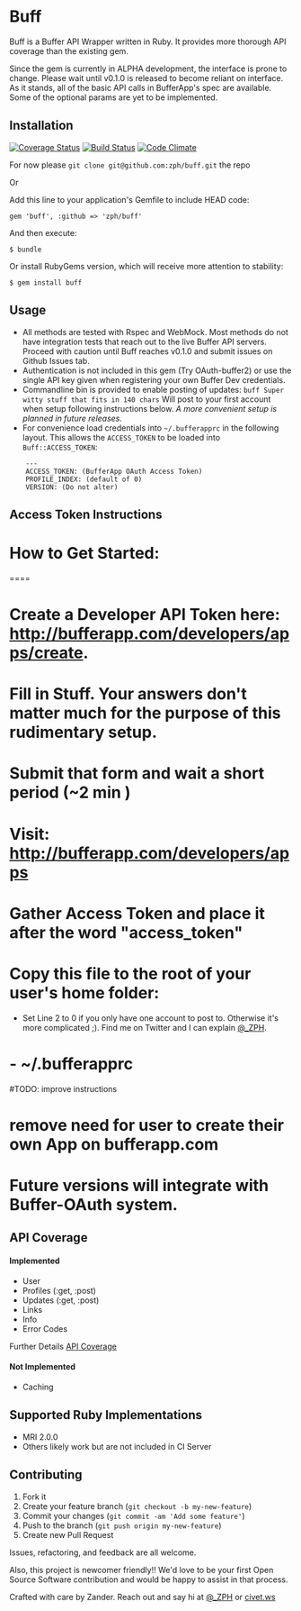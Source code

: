 # Buff

Buff is a Buffer API Wrapper written in Ruby.  It provides more thorough API coverage than the existing gem.

Since the gem is currently in ALPHA development, the interface is prone to change.  Please wait until v0.1.0 is released to become reliant on interface. As it stands, all of the basic API calls in BufferApp's spec are available.  Some of the optional params are yet to be implemented.


## Installation

[![Coverage Status](https://coveralls.io/repos/zph/buff/badge.png?branch=master)](https://coveralls.io/r/zph/buff?branch=master) [![Build Status](https://travis-ci.org/zph/buff.png?branch=master)](https://travis-ci.org/zph/buff) [![Code Climate](https://codeclimate.com/github/zph/buff.png)](https://codeclimate.com/github/zph/buff)

For now please `git clone git@github.com:zph/buff.git` the repo

Or

Add this line to your application's Gemfile to include HEAD code:

`gem 'buff', :github => 'zph/buff'`

And then execute:

`$ bundle`

Or install RubyGems version, which will receive more attention to stability:

`$ gem install buff`

## Usage

  * All methods are tested with Rspec and WebMock. Most methods do not have integration tests that reach out to the live Buffer API servers.  Proceed with caution until Buff reaches v0.1.0 and submit issues on Github Issues tab.
  * Authentication is not included in this gem (Try OAuth-buffer2) or use the single API key given when registering your own Buffer Dev credentials.
  * Commandline bin is provided to enable posting of updates:
    `buff Super witty stuff that fits in 140 chars`
    Will post to your first account when setup following instructions below.
    _A more convenient setup is planned in future releases._
  * For convenience load credentials into `~/.bufferapprc` in the following layout.  This allows the `ACCESS_TOKEN` to be loaded into `Buff::ACCESS_TOKEN`:


```
    ---
    ACCESS_TOKEN: (BufferApp OAuth Access Token)
    PROFILE_INDEX: (default of 0)
    VERSION: (Do not alter)

```

## Access Token Instructions

# How to Get Started:
====
# Create a Developer API Token here: http://bufferapp.com/developers/apps/create.
# Fill in Stuff. Your answers don't matter much for the purpose of this rudimentary setup.
# Submit that form and wait a short period (~2 min )
# Visit: http://bufferapp.com/developers/apps
# Gather Access Token and place it after the word "access_token"
# Copy this file to the root of your user's home folder:
* Set Line 2 to 0 if you only have one account to post to. Otherwise it's more complicated ;). Find me on Twitter and I can explain [@_ZPH](https://twitter.com/_ZPH).
#   - ~/.bufferapprc

#TODO: improve instructions
# remove need for user to create their own App on bufferapp.com
# Future versions will integrate with Buffer-OAuth system.

## API Coverage

#### Implemented

* User
* Profiles (:get, :post)
* Updates (:get, :post)
* Links
* Info
* Error Codes

Further Details [API Coverage](API_COVERAGE.md)

#### Not Implemented

* Caching

## Supported Ruby Implementations
- MRI 2.0.0
- Others likely work but are not included in CI Server

## Contributing

1. Fork it
2. Create your feature branch (`git checkout -b my-new-feature`)
3. Commit your changes (`git commit -am 'Add some feature'`)
4. Push to the branch (`git push origin my-new-feature`)
5. Create new Pull Request

Issues, refactoring, and feedback are all welcome.

Also, this project is newcomer friendly!! We'd love to be your first Open Source Software contribution and would be happy to assist in that process.

Crafted with care by Zander. Reach out and say hi at [@_ZPH](http://twitter.com/_ZPH) or [civet.ws](http://www.civet.ws)
